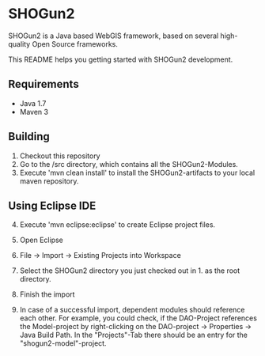# SHOGun2

SHOGun2 is a Java based WebGIS framework, based on several high-quality Open Source frameworks.

This README helps you getting started with SHOGun2 development.

## Requirements

- Java 1.7
- Maven 3

## Building

1. Checkout this repository
2. Go to the /src directory, which contains all the SHOGun2-Modules.
3. Execute 'mvn clean install' to install the SHOGun2-artifacts to your local maven repository.

## Using Eclipse IDE

4. Execute 'mvn eclipse:eclipse' to create Eclipse project files.
5. Open Eclipse
6. File -> Import -> Existing Projects into Workspace
7. Select the SHOGun2 directory you just checked out in 1. as the root directory.
8. Finish the import

9. In case of a successful import, dependent modules should reference each other. For example, you could check, if the DAO-Project references the Model-project by right-clicking on the DAO-project -> Properties -> Java Build Path. In the "Projects"-Tab there should be an entry for the "shogun2-model"-project.
